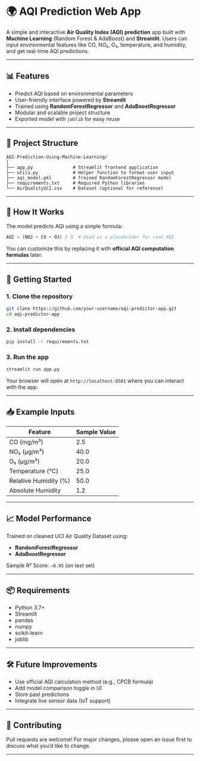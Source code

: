 # 🌍 AQI Prediction Web App

A simple and interactive **Air Quality Index (AQI) prediction** app built with **Machine Learning** (Random Forest & AdaBoost) and **Streamlit**. Users can input environmental features like CO, NO₂, O₃, temperature, and humidity, and get real-time AQI predictions.

---

## 📊 Features

- Predict AQI based on environmental parameters  
- User-friendly interface powered by **Streamlit**
- Trained using **RandomForestRegressor** and **AdaBoostRegressor**
- Modular and scalable project structure
- Exported model with `joblib` for easy reuse

---

## 📁 Project Structure

```
AQI-Prediction-Using-Machine-Learning/
│
├── app.py               # Streamlit frontend application
├── utils.py             # Helper function to format user input
├── aqi_model.pkl        # Trained RandomForestRegressor model
├── requirements.txt     # Required Python libraries
└── AirQualityUCI.csv    # Dataset (optional for reference)
```

---

## 🧠 How It Works

The model predicts AQI using a simple formula:

```python
AQI = (NO2 + CO + O3) / 3  # Used as a placeholder for real AQI
```

You can customize this by replacing it with **official AQI computation formulas** later.

---

## 🚀 Getting Started

### 1. Clone the repository

```bash
git clone https://github.com/your-username/aqi-predictor-app.git
cd aqi-predictor-app
```

### 2. Install dependencies

```bash
pip install -r requirements.txt
```

### 3. Run the app

```bash
streamlit run app.py
```

Your browser will open at `http://localhost:8501` where you can interact with the app.

---

## 📥 Example Inputs

| Feature                | Sample Value |
|------------------------|--------------|
| CO (mg/m³)             | 2.5          |
| NO₂ (µg/m³)            | 40.0         |
| O₃ (µg/m³)             | 20.0         |
| Temperature (°C)       | 25.0         |
| Relative Humidity (%)  | 50.0         |
| Absolute Humidity      | 1.2          |

---

## 📈 Model Performance

Trained on cleaned UCI Air Quality Dataset using:

- **RandomForestRegressor**  
- **AdaBoostRegressor**

Sample R² Score: `~0.95` (on test set)

---

## 📦 Requirements

- Python 3.7+
- Streamlit
- pandas
- numpy
- scikit-learn
- joblib

---

## 🛠 Future Improvements

- Use official AQI calculation method (e.g., CPCB formula)
- Add model comparison toggle in UI
- Store past predictions
- Integrate live sensor data (IoT support)

---

## 🙌 Contributing

Pull requests are welcome! For major changes, please open an issue first to discuss what you’d like to change.

---
